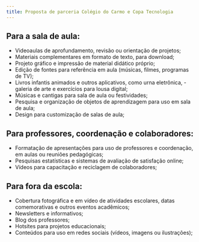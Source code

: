 ```yaml
---
title: Proposta de parceria Colégio do Carmo e Copa Tecnologia
---
```



## Para a sala de aula:

- Videoaulas de aprofundamento, revisão ou orientação de projetos;
- Materiais complementares em formato de texto, para download;
- Projeto gráfico e impressão de material didático próprio;
- Edição de fontes para referência em aula (músicas, filmes, programas de TV);
- Livros infantis animados e outros aplicativos, como urna eletrônica, - galeria de arte e exercícios para lousa digital;
- Músicas e cantigas para sala de aula ou festividades;
- Pesquisa e organização de objetos de aprendizagem para uso em sala de aula;
- Design para customização de salas de aula;

## Para professores, coordenação e colaboradores:

- Formatação de apresentações para uso de professores e coordenação, em aulas ou reuniões pedagógicas;
- Pesquisas estatísticas e sistemas de avaliação de satisfação online;
- Vídeos para capacitação e reciclagem de colaboradores;

## Para fora da escola:

- Cobertura fotográfica e em vídeo de atividades escolares, datas comemorativas e outros eventos acadêmicos;
- Newsletters e informativos;
- Blog dos professores;
- Hotsites para projetos educacionais;
- Conteúdos para uso em redes sociais (vídeos, imagens ou ilustrações);
